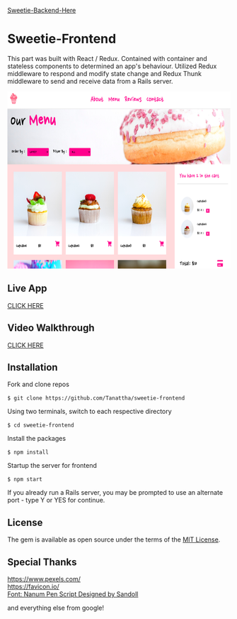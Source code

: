 [Sweetie-Backend-Here](https://github.com/Tanattha/sweetie-backend)

# Sweetie-Frontend

This part was built with React / Redux. Contained with container and stateless components to determined an app's behaviour. Utilized Redux middleware to respond and modify state change and Redux Thunk middleware to send and receive data from a Rails server. 

<img src="./public/img/example.png" width="700" height="400" />

## Live App

[CLICK HERE](https://tanattha.github.io/sweetie-frontend/)

## Video Walkthrough

[CLICK HERE](https://youtu.be/MyaKC1odjns)

## Installation

Fork and clone repos

    $ git clone https://github.com/Tanattha/sweetie-frontend

Using two terminals, switch to each respective directory

    $ cd sweetie-frontend

Install the packages

    $ npm install

Startup the server for frontend

    $ npm start

If you already run a Rails server, you may be prompted to use an alternate port - type Y or YES for continue.

## License

The gem is available as open source under the terms of the [MIT License](https://opensource.org/licenses/MIT).


## Special Thanks

https://www.pexels.com/<br />
https://favicon.io/<br />
[Font: Nanum Pen Script Designed by Sandoll](https://fonts.google.com/specimen/Nanum+Pen+Script)

and everything else from google!

